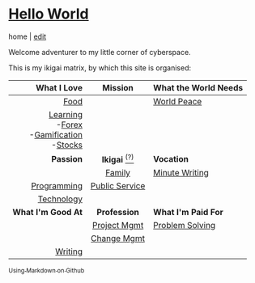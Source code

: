 # [Hello World](https://alwinwoo.github.io/)
home | [edit](https://github.com/alwinwoo/alwinwoo.github.io/edit/master/index.md)

Welcome adventurer to my little corner of cyberspace.

This is my ikigai matrix, by which this site is organised:

What I Love             | Mission                                 | What the World Needs
---:                    | :---:                                   | :---
[Food](#)               |                                         | [World Peace](#)
[Learning](#)<br>-[Forex](#)<br>-[Gamification](#)<br>-[Stocks][stocks]    |                                         |
**Passion**             | **Ikigai** [<sup>(?)</sup>][ikigai]     | **Vocation**
&nbsp;                  | [Family](#)                             | [Minute Writing](#) 
[Programming](#)        | [Public Service](#)                     | 
[Technology](#)         |                                         |
**What I'm Good At**    | **Profession**                          | **What I'm Paid For**
&nbsp;                  | [Project Mgmt](#)                       | [Problem Solving](#)
&nbsp;                  | [Change Mgmt](#)                        |
[Writing](#)            |                                         |

[<sub>Using Markdown on Github</sub>][github]

[github]: https://alwinwoo.github.io/github.html "Github"
[ikigai]: https://alwinwoo.github.io/ikigai.html "Ikigai"
[stocks]: https://alwinwoo.github.io/stocks.html "Stocks"
